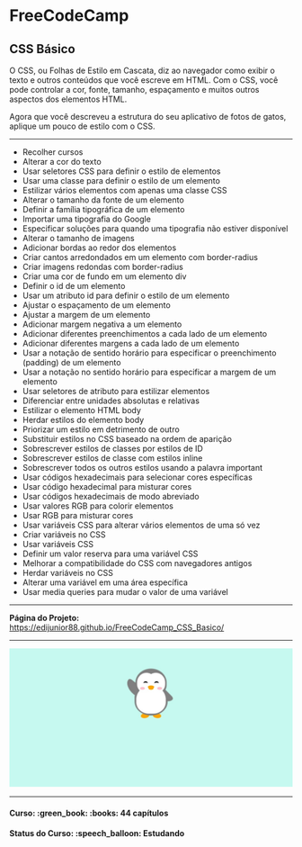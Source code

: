 <h1>FreeCodeCamp</h1>

<h2>CSS Básico</h2>

<p>
  O CSS, ou Folhas de Estilo em Cascata, diz ao navegador como exibir o texto e outros conteúdos que você escreve em HTML. Com o CSS, você pode controlar a cor, fonte, tamanho, espaçamento e muitos outros aspectos dos elementos HTML.
  
  Agora que você descreveu a estrutura do seu aplicativo de fotos de gatos, aplique um pouco de estilo com o CSS.
</p>

<hr>

<ul>
  <li>Recolher cursos</li>
  <li>Alterar a cor do texto</li>
  <li>Usar seletores CSS para definir o estilo de elementos</li>
  <li>Usar uma classe para definir o estilo de um elemento</li>
  <li>Estilizar vários elementos com apenas uma classe CSS</li>
  <li>Alterar o tamanho da fonte de um elemento</li>
  <li>Definir a família tipográfica de um elemento</li>
  <li>Importar uma tipografia do Google</li>
  <li>Especificar soluções para quando uma tipografia não estiver disponível</li>
  <li>Alterar o tamanho de imagens</li>
  <li>Adicionar bordas ao redor dos elementos</li>
  <li>Criar cantos arredondados em um elemento com border-radius</li>
  <li>Criar imagens redondas com border-radius</li>
  <li>Criar uma cor de fundo em um elemento div</li>
  <li>Definir o id de um elemento</li>
  <li>Usar um atributo id para definir o estilo de um elemento</li>
  <li>Ajustar o espaçamento de um elemento</li>
  <li>Ajustar a margem de um elemento</li>
  <li>Adicionar margem negativa a um elemento</li>
  <li>Adicionar diferentes preenchimentos a cada lado de um elemento</li>
  <li>Adicionar diferentes margens a cada lado de um elemento</li>
  <li>Usar a notação de sentido horário para especificar o preenchimento (padding) de um elemento</li>
  <li>Usar a notação no sentido horário para especificar a margem de um elemento</li>
  <li>Usar seletores de atributo para estilizar elementos</li>
  <li>Diferenciar entre unidades absolutas e relativas</li>
  <li>Estilizar o elemento HTML body</li>
  <li>Herdar estilos do elemento body</li>
  <li>Priorizar um estilo em detrimento de outro</li>
  <li>Substituir estilos no CSS baseado na ordem de aparição</li>
  <li>Sobrescrever estilos de classes por estilos de ID</li>
  <li>Sobrescrever estilos de classe com estilos inline</li>
  <li>Sobrescrever todos os outros estilos usando a palavra important</li>
  <li>Usar códigos hexadecimais para selecionar cores específicas</li>
  <li>Usar código hexadecimal para misturar cores</li>
  <li>Usar códigos hexadecimais de modo abreviado</li>
  <li>Usar valores RGB para colorir elementos</li>
  <li>Usar RGB para misturar cores</li>
  <li>Usar variáveis CSS para alterar vários elementos de uma só vez</li>
  <li>Criar variáveis no CSS</li>
  <li>Usar variáveis CSS</li>
  <li>Definir um valor reserva para uma variável CSS</li>
  <li>Melhorar a compatibilidade do CSS com navegadores antigos</li>
  <li>Herdar variáveis no CSS</li>
  <li>Alterar uma variável em uma área específica</li>
  <li>Usar media queries para mudar o valor de uma variável</li>
</ul>

<hr>

<strong>Página do Projeto:</strong> <a href="https://edijunior88.github.io/FreeCodeCamp_CSS_Basico/">https://edijunior88.github.io/FreeCodeCamp_CSS_Basico/</a>

<hr>

![index-image](index-image.jpeg)

<hr>

<h4><b>Curso:</b> :green_book: :books: 44 capítulos</h4>
<h4><b>Status do Curso:</b> :speech_balloon: Estudando</h4>